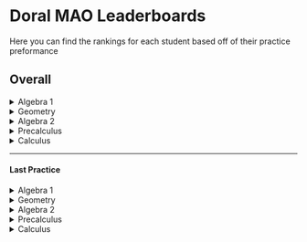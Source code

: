 
# Doral MAO Leaderboards
Here you can find the rankings for each student based off of their practice preformance

## Overall
<details>
<summary> Algebra 1 </summary>
None
</details><details>
<summary> Geometry </summary>
None
</details><details>
<summary> Algebra 2 </summary>
None
</details><details>
<summary> Precalculus </summary>
None
</details> <details>
<summary> Calculus </summary>
None
</details>

____________________________________________________________________

#### Last Practice
<details>
<summary> Algebra 1 </summary>
  </br>
  <b>1 -</b> Glenn Garcia: -5
  </br></br>
  <b>2 -</b> Ms Fragoso: -9

</details><details>
<summary> Geometry </summary>
<br></br>
<b>1 -</b> Greg Heffly: 0


<b>2 -</b> D D: -1111

</details><details>
<summary> Algebra 2 </summary>
<br></br>
None
NoneNone</details><details>
<summary> Precalculus </summary>
  </br>
  None
</details> <details>
<summary> Calculus </summary>
<br></br>
<b>1 -</b> Best Guy: 150


<b>2 -</b> Pretty Good: 125


<b>2 -</b> Also Good: 125


<b>3 -</b> Daniel Roadillam-fluxcapacitor: 110


<b>4 -</b> I Sux: 60

</details>
